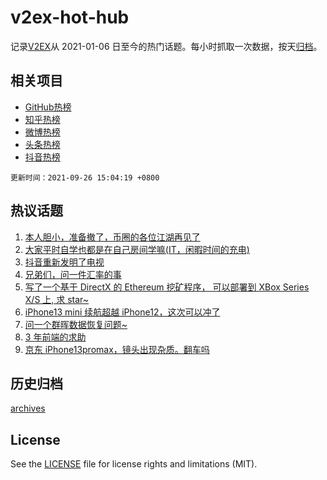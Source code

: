 # v2ex-hot-hub

 记录[V2EX](https://www.v2ex.com/)从 2021-01-06 日至今的热门话题。每小时抓取一次数据，按天[归档](archives)。
 
 ## 相关项目

- [GitHub热榜](https://github.com/snaildev/github-hot-hub)
- [知乎热榜](https://github.com/snaildev/zhihu-hot-hub)
- [微博热榜](https://github.com/snaildev/weibo-hot-hub)
- [头条热榜](https://github.com/snaildev/toutiao-hot-hub)
- [抖音热榜](https://github.com/snaildev/douyin-hot-hub)


 `更新时间：2021-09-26 15:04:19 +0800`

## 热议话题

1. [本人胆小，准备撤了，币圈的各位江湖再见了](https://www.v2ex.com/t/804237)
1. [大家平时自学也都是在自己房间学嘛(IT，闲暇时间的充电)](https://www.v2ex.com/t/804175)
1. [抖音重新发明了电视](https://www.v2ex.com/t/804156)
1. [兄弟们，问一件汇率的事](https://www.v2ex.com/t/804242)
1. [写了一个基于 DirectX 的 Ethereum 挖矿程序， 可以部署到 XBox Series X/S 上, 求 star~](https://www.v2ex.com/t/804173)
1. [iPhone13 mini 续航超越 iPhone12，这次可以冲了](https://www.v2ex.com/t/804252)
1. [问一个群晖数据恢复问题~](https://www.v2ex.com/t/804212)
1. [3 年前端的求助](https://www.v2ex.com/t/804264)
1. [京东 iPhone13promax，镜头出现杂质。翻车吗](https://www.v2ex.com/t/804244)

## 历史归档

[archives](archives)

## License

See the [LICENSE](LICENSE) file for license rights and limitations (MIT).
